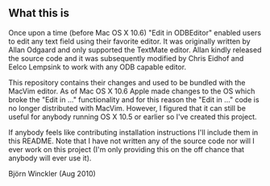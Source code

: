 What this is
------------

Once upon a time (before Mac OS X 10.6) "Edit in ODBEditor" enabled users to edit any text field using their favorite editor.  It was originally written by Allan Odgaard and only supported the TextMate editor.  Allan kindly released the source code and it was subsequently modified by Chris Eidhof and Eelco Lempsink to work with any ODB capable editor.

This repository contains their changes and used to be bundled with the MacVim editor.  As of Mac OS X 10.6 Apple made changes to the OS which broke the "Edit in ..." functionality and for this reason the "Edit in ..." code is no longer distributed with MacVim.  However, I figured that it can still be useful for anybody running OS X 10.5 or earlier so I've created this project.

If anybody feels like contributing installation instructions I'll include them in this README.  Note that I have not written any of the source code nor will I ever work on this project (I'm only providing this on the off chance that anybody will ever use it).

Björn Winckler (Aug 2010)
